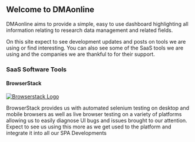 ## Welcome to DMAonline

DMAonline aims to provide a simple, easy to use dashboard highlighting all information relating to research data management and related fields.

On this site expect to see development updates and posts on tools we are using or find interesting. You can also see some of the SaaS tools we are using and the companies we are thankful to for their support.

### SaaS Software Tools

#### BrowserStack

[![Browserstack Logo](https://p3.zdusercontent.com/attachment/1015988/ETRAOqHSFvnwEIlPLYn6vqbSR)](https://browserstack.com)

BrowserStack provides us with automated selenium testing on desktop and mobile browsers as well as live browser testing on a variety of platforms allowing us to easily diagnose UI bugs and issues brought to our attention. Expect to see us using this more as we get used to the platform and integrate it into all our SPA Developments


